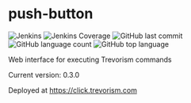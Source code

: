 # push-button 
![Jenkins](https://img.shields.io/jenkins/build/http/trevorism-build.eastus.cloudapp.azure.com/push-button)
![Jenkins Coverage](https://img.shields.io/jenkins/coverage/jacoco/http/trevorism-build.eastus.cloudapp.azure.com/push-button)
![GitHub last commit](https://img.shields.io/github/last-commit/trevorism/push-button)
![GitHub language count](https://img.shields.io/github/languages/count/trevorism/push-button)
![GitHub top language](https://img.shields.io/github/languages/top/trevorism/push-button)


Web interface for executing Trevorism commands

Current version: 0.3.0

Deployed at https://click.trevorism.com